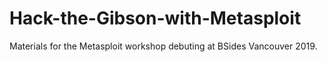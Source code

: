 # Hack-the-Gibson-with-Metasploit
Materials for the Metasploit workshop debuting at BSides Vancouver 2019.
